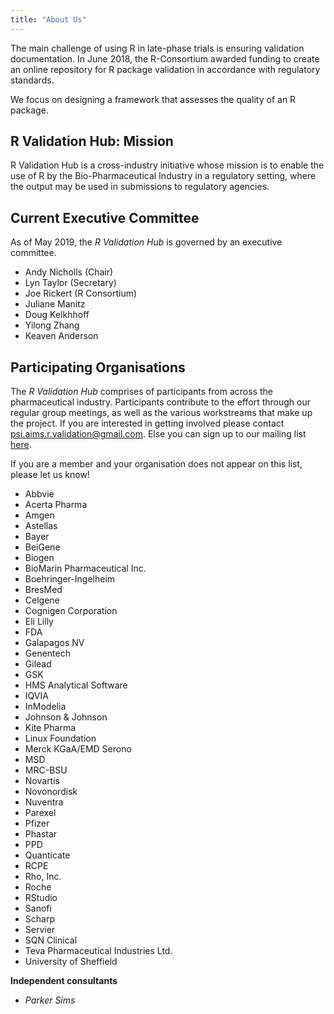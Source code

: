 ```yaml
---
title: "About Us"
---
```


The main challenge of using R in late-phase trials is ensuring validation documentation. In June 2018, the R-Consortium awarded funding to create an online repository for R package validation in accordance with regulatory standards.

We focus on designing a framework that assesses the quality of an R package.

## R Validation Hub: Mission 

R Validation Hub is a cross-industry initiative whose mission is to enable the use of R by the Bio-Pharmaceutical Industry in a regulatory setting, where the output may be used in submissions to regulatory agencies.

## Current Executive Committee

As of May 2019, the *R Validation Hub* is governed by an executive committee. 

* Andy Nicholls (Chair)
* Lyn Taylor (Secretary)
* Joe Rickert (R Consortium)
* Juliane Manitz
* Doug Kelkhhoff
* Yilong Zhang 
* Keaven Anderson 


## Participating Organisations

The *R Validation Hub* comprises of participants from across the pharmaceutical industry.  Participants contribute to the effort through our regular group meetings, as well as the various workstreams that make up the project.  If you are interested in getting involved please contact <psi.aims.r.validation@gmail.com>.  Else you can sign up to our mailing list [here](https://lists.r-consortium.org/g/RConsortium-Validation-Hub/).

If you are a member and your organisation does not appear on this list, please let us know!

* Abbvie 
* Acerta Pharma 
* Amgen 
* Astellas 
* Bayer 
* BeiGene 
* Biogen
* BioMarin Pharmaceutical Inc. 
* Boehringer-Ingelheim 
* BresMed  
* Celgene 
* Cognigen Corporation 
* Eli Lilly 
* FDA 
* Galapagos NV 
* Genentech 
* Gilead 
* GSK 
* HMS Analytical Software 
* IQVIA 
* InModelia 
* Johnson & Johnson 
* Kite Pharma 
* Linux Foundation 
* Merck KGaA/EMD Serono
* MSD 
* MRC-BSU
* Novartis 
* Novonordisk 
* Nuventra 
* Parexel
* Pfizer 
* Phastar 
* PPD
* Quanticate 
* RCPE 
* Rho, Inc. 
* Roche 
* RStudio
* Sanofi 
* Scharp
* Servier
* SQN Clinical 
* Teva Pharmaceutical Industries Ltd. 
* University of Sheffield 

**Independent consultants**

* *Parker Sims*



